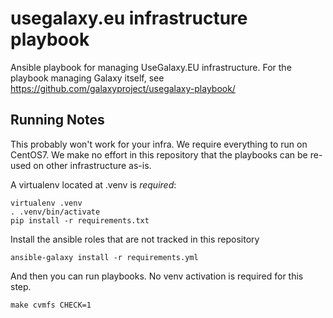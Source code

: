 # usegalaxy.eu infrastructure playbook

Ansible playbook for managing UseGalaxy.EU infrastructure. For the playbook
managing Galaxy itself, see https://github.com/galaxyproject/usegalaxy-playbook/

## Running Notes

This probably won't work for your infra. We require everything to run on
CentOS7. We make no effort in this repository that the playbooks can be re-used
on other infrastructure as-is.

A virtualenv located at .venv is *required*:

```
virtualenv .venv
. .venv/bin/activate
pip install -r requirements.txt
```

Install the ansible roles that are not tracked in this repository

```
ansible-galaxy install -r requirements.yml
```

And then you can run playbooks. No venv activation is required for this step.

```
make cvmfs CHECK=1
```

